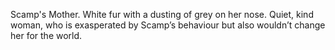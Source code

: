Scamp's Mother. White fur with a dusting of grey on her nose. Quiet, kind woman, who is exasperated by Scamp’s behaviour but also wouldn’t change her for the world.